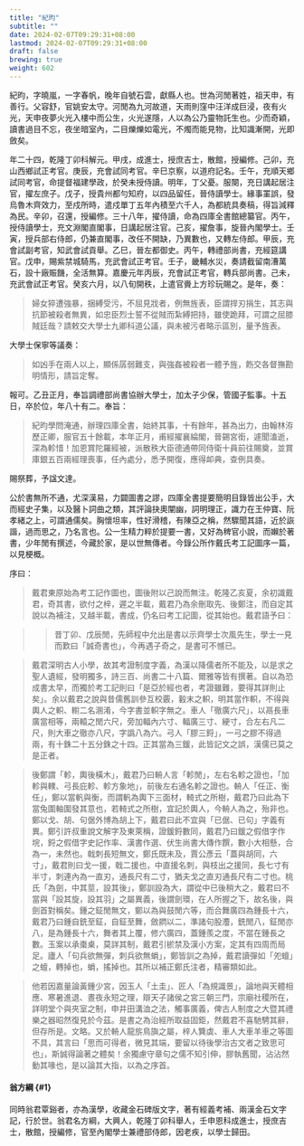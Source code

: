 ```yaml
---
title: "紀昀"
subtitle: ""
date: 2024-02-07T09:29:31+08:00
lastmod: 2024-02-07T09:29:31+08:00
draft: false
brewing: true
weight: 602
---
```



紀昀，字曉嵐，一字春帆，晚年自號石雲，獻縣人也。世為河閒著姓，祖天申，有善行。父容舒，官姚安太守。河閒為九河故道，天雨則窪中汪洋成巨浸，夜有火光，天申夜夢火光入樓中而公生，火光遂隱，人以為公乃靈物託生也。少而奇穎，讀書過目不忘，夜坐暗室內，二目爍爍如電光，不燭而能見物，比知識漸開，光即斂矣。

年二十四，乾隆丁卯科解元。甲戌，成進士，授庶吉士，散館，授編修。己卯，充山西鄉試正考官。庚辰，充會試同考官。辛巳京察，以道府記名。壬午，充順天鄉試同考官，命提督福建學政，於癸未授侍讀。明年，丁父憂。服闋，充日講起居注官，擢左庶子。戊子，授貴州都勻知府，以四品留任，晉侍讀學士。緣事罣誤，發烏魯木齊效力，至戍所時，遣戍單丁五年內積至六千人，為都統具奏稿，得旨減釋為民。辛卯，召還，授編修。三十八年，擢侍讀，命為四庫全書館總纂官。丙午，授侍讀學士，充文淵閣直閣事，日講起居注官。己亥，擢詹事，旋晉內閣學士。壬寅，授兵部右侍郎，仍兼直閣事，改任不開缺，乃異數也，又轉左侍郎。甲辰，充會試副考官，知武會試貢舉。乙巳，晉左都御史。丙午，轉禮部尚書，充經筵講官。戊申，賜紫禁城騎馬，充武會試正考官。壬子，畿輔水災，奏請截留南漕萬石，設十廠賑饑，全活無算。嘉慶元年丙辰，充會試正考官，轉兵部尚書。己未，充武會試正考官。癸亥六月，以八旬開秩，上遣官賫上方珍玩賜之。是年，奏：

> 婦女猝遭強暴，捆縛受污，不屈見戕者，例無旌表，臣謂捍刃捐生，其志與抗節被殺者無異，如忠臣烈士誓不從賊而紮縛把持，雖使跪拜，可謂之屈膝賊廷哉？請敕交大學士九卿科道公議，與未被污者略示區別，量予旌表。

大學士保寧等議奏：

> 如凶手在兩人以上，顯係孱弱難支，與強姦被殺者一體予旌，飭交各督撫勘明情形，請旨定奪。

報可。乙丑正月，奉旨調禮部尚書協辦大學士，加太子少保，管國子監事。十五日，卒於位，年八十有二。奉旨：

> 紀昀學問淹通，辦理四庫全書，始終其事，十有餘年，甚為出力，由翰林洊歷正卿，服官五十餘載，本年正月，甫經擢襄綸閣，晉錫宮銜，遽聞溘逝，深為軫惜！加恩賞陀羅經被，派散秩大臣德通帶同侍衛十員前往賜奠，並賞庫銀五百兩經理喪事，任內處分，悉予開復，應得卹典，查例具奏。

賜祭葬，予諡文達。

公於書無所不通，尤深漢易，力闢圖書之謬，四庫全書提要簡明目錄皆出公手，大而經史子集，以及醫卜詞曲之類，其評論抉奧闡幽，詞明理正，識力在王仲寶、阮孝緒之上，可謂通儒矣。胸懷坦率，性好滑稽，有陳亞之稱，然驟聞其語，近於詼諧，過而思之，乃名言也。公一生精力粹於提要一書，又好為稗官小說，而嬾於著書，少年閒有撰述，今藏於家，是以世無傳者。今錄公所作戴氏考工記圖序一篇，以見梗概。

序曰：

> 戴君東原始為考工記作圖也，圖後附以己說而無注。乾隆乙亥夏，余初識戴君，奇其書，欲付之梓，遲之半載，戴君乃為余刪取先、後鄭注，而自定其說以為補注，又越半載，書成，仍名曰考工記圖，從其始也。戴君語予曰：

>> 昔丁卯、戊辰閒，先師程中允出是書以示齊學士次風先生，學士一見而歎曰「誠奇書也」，今再遇子奇之，是書可不憾已。

> 戴君深明古人小學，故其考證制度字義，為漢以降儒者所不能及，以是求之聖人遺經，發明獨多，詩三百、尚書二十八篇、爾雅等皆有撰著。自以為恐成書太早，而獨於考工記則曰「是亞於經也者，考證雖難，要得其詳則止矣」。余以戴君之說與昔儒舊訓參互校覈，轂末之軹，明其當作軹，不得與輿人之軹、轛二名溷淆，今字書並軹字無之。車人「徹廣六尺」，以鬲長車廣當相等，兩轅之閒六尺，旁加輻內六寸、輻廣三寸、綆寸，合左右凡二尺，則大車之徹亦八尺，字譌八為六。弓人「膠三鋝」，一弓之膠不得過兩，有十銖二十五分銖之十四。正其當為三鍰，此皆記文之誤，漢儒已莫之是正者。

> 後鄭謂「軫，輿後橫木」，戴君乃曰輈人言「軫閒」，左右名軫之證也，「加軫與轐、弓長庇軫、軫方象地」，前後左右通名軫之證也。輈人「任正、衡任」，鄭以當軓與衡，而謂軓為輿下三面材，輢式之所樹，戴君乃曰此為下當兔圍軸圍發其意也，若輢式之所樹，宜記於輿人，今輈人為之，殆非也。鄭以戈、胡、句倨外博為胡上下，戴君曰此不宜與「已倨、已句」字義有異。鄭引許叔重說文解字及東萊稱，證鍰鋝數同，戴君乃曰鍰之假借字作垸，鋝之假借字史記作率、漢書作選、伏生尚書大傳作饌，數小大相懸，合為一，未然也。戟刺長短無文，鄭氏既未及，賈公彥云「蓋與胡同，六寸」，戴君則曰戈一援，戟二援也，中直援名刺，與枝出之援同，長七寸有半寸，刺連內為一直刃，通長尺有二寸，猶夫戈之直刃通長尺有二寸也。桃氏「為劍，中其莖，設其後」，鄭訓設為大，謂從中已後稍大之，戴君曰不當與「設其旋，設其羽」之屬異義，後謂劍環，在人所握之下，故名後，與劍首對稱矣。鍾之鉦閒無文，鄭以為與鼓閒六等，而合舞廣四為鍾長十六，戴君乃曰鍾自銑至鉦，自鉦至舞，斂閷以二，準諸句股灋，銑閒八，鉦閒亦八，是為鍾長十六，舞者其上覆，修六廣四，蓋鍾羨之度，不當在鍾長之數。玉案以承棗㮚，莫詳其制，戴君引棜禁及漢小方案，定其有四周而局足。廬人「句兵欲無彈，刺兵欲無蜎」，鄭皆訓之為掉，戴君讀彈如「夗蟺」之蟺，轉掉也，蜎，搖掉也。其所以補正鄭氏注者，精審類如此。

> 他若因嘉量論黃鍾少宮，因玉人「土圭」、匠人「為規識景」，論地與天體相應、寒暑進退、晝夜永短之理，辯天子諸侯之宮三朝三門，宗廟社稷所在，詳明堂个與夾室之制，申井田溝洫之法，觸事廣義，俾古人制度之大暨其禮樂之器昭然復見於今茲。是書之為治經所取益固鉅，然戴君不喜馳騁其辭，但存所是。文略。又於輈人龍旂鳥旟之屬，梓人簨虡、車人大車羊車之等圖不具，其言曰「思而可得者，微見其端，要留以待後學治古文者之致思可也」，斯誠得論著之體矣！余獨慮守章句之儒不知引伸，膠執舊聞，沾沾然動其喙也，是以論其大指，以為之序首。

#### 翁方綱 {#1}

同時翁君覃谿者，亦為漢學，收藏金石碑版文字，著有經義考補、兩漢金石文字記，行於世。翁君名方綱，大興人，乾隆丁卯科舉人，壬申恩科成進士，授庶吉士，散館，授編修，官至內閣學士兼禮部侍郎，因老疾，以學士歸田。